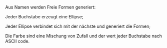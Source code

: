 Aus Namen werden Freie Formen generiert:

Jeder Buchstabe erzeugt eine Ellipse;

Jeder Ellipse verbindet sich mit der nächste und generiert die Formen;

Die Farbe sind eine Mischung von Zufall und der wert jeder Buchstabe nach ASCII code.
